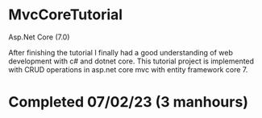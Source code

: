 # MvcCoreTutorial

Asp.Net Core (7.0)

After finishing the tutorial I finally had a good understanding of web development with c# and dotnet core. This tutorial project is implemented with CRUD operations in asp.net core mvc with entity framework core 7.


# Completed 07/02/23 (3 manhours)
